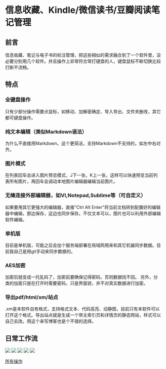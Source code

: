 # 信息收藏、Kindle/微信读书/豆瓣阅读笔记管理

## 前言
信息收藏、笔记与电子书的标注管理，把这些相似的需求融合到了一个软件里，没必要分别用几个软件。并且操作上非常符合常打键盘的人，键盘鼠标不断切换比较打断不流畅。

## 特点
### 全键盘操作
只有少部分操作需要点鼠标，如移动、加解密确定、导入导出、文件夹删改，其它都可键盘操作。

### 纯文本编辑（类似Markdown语法）
为什么不直接用Markdown，这个更简洁，支持Markdown不支持的，如左中右对齐。

### 图片模式
在列表回车会进入图片预览模式，J下一张，K上一张，这样可以快速预览当前列表所有图片，再回车会调动本地图片编辑器编辑当前图片。

### 无缝连接外部编辑器，如VI,Notepad,Sublime等（可自定义）
如果要用其它更强大的编辑器，直接"Ctrl Alt Enter"将当前文档转到配置好的编辑器中编辑，那边保存，这边也同步保存。不仅文本可以，图片也可以利用外部编辑软件编辑。

### 单机版
目前是单机版，可能之后会加个服务端部署在局域网用来和其它机器同步数据。目前我自己是用git手动来同步数据的。

### AES加密
加密后就变成一托乱码了，加密前要确保记得密码，否则数据找不回。
另外，分类的加密只是在打开时需要密码，只是界面锁，并不对真实数据进行加密。

### 导出pdf/html/xm/站点
.xm是本软件自有格式，支持格式文本、代码高亮、动静图，目前只有本软件可以打开这个格式。导出站点就是生成一个带主索引页和详情页的静态网站，样式可以自己去改。用这个来写博客也是个不错的选择。

## 日常工作流
![](imgs/20211024132942.563.792.829.webp)
![](imgs/kindle.webp)
![](imgs/20211024215722.706.695.822.webp)
![](imgs/20211024135321.071.695.820.webp)
![](imgs/20211024135323.697.696.823.webp)

[所有操作](https://github.com/senlinmuvs/xxmoon/wiki)
